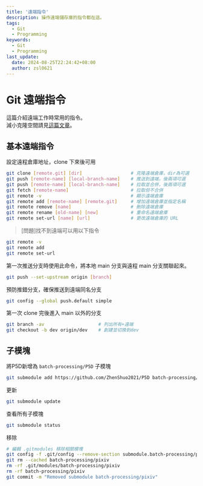 ```yaml
---
title: '遠端指令'
description: 操作遠端儲存庫的指令都在這。
tags:
  - Git
  - Programming
keywords:
  - Git
  - Programming
last_update:
  date: 2024-08-25T22:24:42+08:00
  author: zsl0621
---
```


# Git 遠端指令
這篇介紹遠端工作時常用的指令。  
減小克隆空間請見[這篇文章](/docs/git/reduce-size/)。

## 基本遠端指令
設定遠程倉庫地址，clone 下來後可用
```sh
git clone [remote.git] [dir]                  # 克隆遠端倉庫，dir為可選
git push [remote-name] [local-branch-name]    # 推送到遠端，後兩項可選
git push [remote-name] [local-branch-name]    # 拉取並合併，後兩項可選
git fetch [remote-name]                       # 拉取但不合併
git remote -v                                 # 顯示遠端倉庫
git remote add [remote-name] [remote.git]     # 增加遠端倉庫並指定名稱
git remote remove [name]                      # 刪除遠端倉庫
git remote rename [old-name] [new]            # 重命名遠端倉庫
git remote set-url [name] [url]               # 更改遠端倉庫的 URL
```

> [問題]找不到遠端可以用以下指令
```sh
git remote -v
git remote add
git remote set-url
```

第一次推送分支時使用此命令，將本地 main 分支與遠程 main 分支關聯起來。
```sh
git push --set-upstream origin [branch]
```

預防推錯分支，確保推送到遠端同名分支
```sh
git config --global push.default simple
```

第一次 clone 完後進入 main 以外的分支
```sh
git branch -av                    # 列出所有+遠端
git checkout -b dev origin/dev    # 創建並切換到dev
```



## 子模塊

將P5D新增為 `batch-processing/P5D` 子模塊
```sh
git submodule add https://github.com/ZhenShuo2021/P5D batch-processing/P5D
```

更新
```sh
git submodule update
```

查看所有子模塊
```sh
git submodule status
```

移除
```sh
# 編輯 .gitmodules 移除相關模塊
git config -f .git/config --remove-section submodule.batch-processing/pixiv
git rm --cached batch-processing/pixiv
rm -rf .git/modules/batch-processing/pixiv
rm -rf batch-processing/pixiv
git commit -m "Removed submodule batch-processing/pixiv"
```